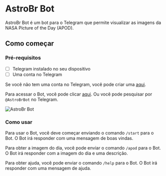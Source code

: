 # AstroBr Bot

AstroBr Bot é um bot para o Telegram que permite visualizar as imagens da NASA Picture of the Day (APOD).

## Como começar

### Pré-requisitos

- [ ] Telegram instalado no seu dispositivo
- [ ] Uma conta no Telegram

Se você não tem uma conta no Telegram, você pode criar uma [aqui](https://telegram.org/).

Para acessar o Bot, você pode clicar [aqui](https://t.me/AstroBrBot). Ou você pode pesquisar por `@AstroBrBot` no Telegram.

![AstroBr Bot](https://0x0.st/He0d.png)

### Como usar

Para usar o Bot, você deve começar enviando o comando `/start` para o Bot. O Bot irá responder com uma mensagem de boas vindas.

Para obter a imagem do dia, você pode enviar o comando `/apod` para o Bot. O Bot irá responder com a imagem do dia e uma descrição.

Para obter ajuda, você pode enviar o comando `/help` para o Bot. O Bot irá responder com uma mensagem de ajuda.
